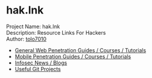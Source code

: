 # hak.lnk
Project Name: hak.lnk<br/>
Description: Resource Links For Hackers<br/>
Author: [tolo7010](https://hackerone.com/tolo7010)

- [General Web Penetration Guides / Courses / Tutorials](https://github.com/tolo7010/hak.lnk/blob/master/general.md)
- [Mobile Penetration Guides / Courses / Tutorials](https://github.com/tolo7010/hak.lnk/blob/master/mobile.md)
- [Infosec News / Blogs](https://github.com/tolo7010/hak.lnk/blob/master/news.md)
- [Useful Git Projects](https://github.com/tolo7010/hak.lnk/blob/master/gits.md)
